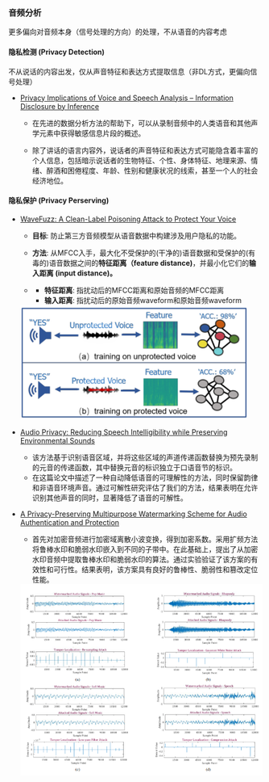 ### 音频分析

更多偏向对音频本身（信号处理的方向）的处理，不从语音的内容考虑

#### 隐私检测 (Privacy Detection)

不从说话的内容出发，仅从声音特征和表达方式提取信息（非DL方式，更偏向信号处理）

* [Privacy Implications of Voice and Speech Analysis – Information Disclosure by Inference](https://link.springer.com/chapter/10.1007/978-3-030-42504-3_16#Sec3)

  * 在先进的数据分析方法的帮助下，可以从录制音频中的人类语音和其他声学元素中获得敏感信息片段的概述。

  * 除了讲话的语言内容外，说话者的声音特征和表达方式可能隐含着丰富的个人信息，包括暗示说话者的生物特征、个性、身体特征、地理来源、情绪、醉酒和困倦程度、年龄、性别和健康状况的线索，甚至一个人的社会经济地位。

#### 隐私保护 (Privacy Perserving)

* [WaveFuzz: A Clean-Label Poisoning Attack to Protect Your Voice](https://arxiv.org/pdf/2203.13497.pdf)

  * **目标**: 防止第三方音频模型从语音数据中构建涉及用户隐私的功能。

  * **方法**: 从MFCC入手，最大化不受保护的(干净的)语音数据和受保护的(有毒的)语音数据之间的**特征距离（feature distance)**，并最小化它们的**输入距离 (input distance)。**

  * - **特征距离**: 指扰动后的MFCC距离和原始音频的MFCC距离
    - **输入距离**: 指扰动后的原始音频waveform和原始音频waveform

  <img src="https://raw.githubusercontent.com/oraccc/Research-Notes/master/imgs/wavefuzz.png" width = 450>

* [Audio Privacy: Reducing Speech Intelligibility while Preserving Environmental Sounds](https://dl.acm.org/doi/pdf/10.1145/1459359.1459472)
  
  * 该方法基于识别语音区域，并将这些区域的声道传递函数替换为预先录制的元音的传递函数，其中替换元音的标识独立于口语音节的标识。
  * 在这篇论文中描述了一种自动降低语音的可理解性的方法，同时保留韵律和非语音环境声音。通过可解性研究评估了我们的方法，结果表明在允许识别其他声音的同时，显著降低了语音的可解性。
  
* [A Privacy-Preserving Multipurpose Watermarking Scheme for Audio Authentication and Protection](https://ieeexplore.ieee.org/stamp/stamp.jsp?tp=&arnumber=8455891)

  * 首先对加密音频进行加密域离散小波变换，得到加密系数。采用扩频方法将鲁棒水印和脆弱水印嵌入到不同的子带中。在此基础上，提出了从加密水印音频中提取鲁棒水印和脆弱水印的算法。通过实验验证了该方案的有效性和可行性。结果表明，该方案具有良好的鲁棒性、脆弱性和篡改定位性能。

  <img src="https://raw.githubusercontent.com/oraccc/Research-Notes/master/imgs/audio-watermark.png" width = 650>